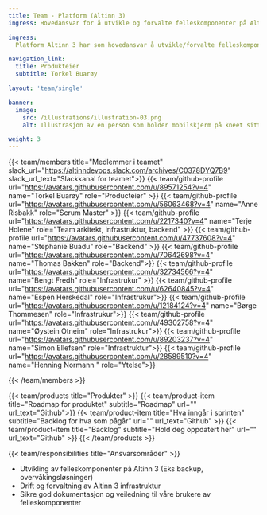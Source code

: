 ```yaml
---
title: Team - Platform (Altinn 3)
ingress: Hovedansvar for å utvikle og forvalte felleskomponenter på Altinn 3 løsningen samt drift og forvaltning av infrastruktur

ingress:
  Platform Altinn 3 har som hovedansvar å utvikle/forvalte felleskomponenter på løsningen og forvalte/drifte infrastruktur for Altinn 3.

navigation_link:
  title: Produkteier
  subtitle: Torkel Buarøy

layout: 'team/single'

banner:
  image:
    src: /illustrations/illustration-03.png
    alt: Illustrasjon av en person som holder mobilskjerm på kneet sitt

weight: 3
---
```


{{< team/members title="Medlemmer i teamet" slack_url="https://altinndevops.slack.com/archives/C0378DYQ7B9" slack_url_text="Slackkanal for teamet">}}
{{< team/github-profile url="https://avatars.githubusercontent.com/u/89571254?v=4" name="Torkel Buarøy" role="Producteier" >}}
{{< team/github-profile url="https://avatars.githubusercontent.com/u/56063468?v=4" name="Anne Risbakk" role="Scrum Master" >}}
{{< team/github-profile url="https://avatars.githubusercontent.com/u/2217340?v=4" name="Terje Holene" role="Team arkitekt, infrastruktur, backend" >}}
{{< team/github-profile url="https://avatars.githubusercontent.com/u/47737608?v=4" name="Stephanie Buadu" role="Backend" >}}
{{< team/github-profile url="https://avatars.githubusercontent.com/u/70642698?v=4" name="Thomas Bakken" role="Backend">}}
{{< team/github-profile url="https://avatars.githubusercontent.com/u/32734566?v=4" name="Bengt Fredh" role="Infrastrukur" >}}
{{< team/github-profile url="https://avatars.githubusercontent.com/u/62640845?v=4" name="Espen Herskedal" role="Infrastrukur">}}
{{< team/github-profile url="https://avatars.githubusercontent.com/u/12184124?v=4" name="Børge Thommesen" role="Infrastrukur">}}
{{< team/github-profile url="https://avatars.githubusercontent.com/u/49302758?v=4" name="Øystein Otneim" role="Infrastrukur">}}
{{< team/github-profile url="https://avatars.githubusercontent.com/u/89203237?v=4" name="Simon Ellefsen" role="Infrastruktur">}}
{{< team/github-profile url="https://avatars.githubusercontent.com/u/28589510?v=4" name="Henning Normann " role="Ytelse">}}

{{< /team/members >}}

{{< team/products title="Produkter" >}}
{{< team/product-item title="Roadmap for produktet" subtitle="Roadmap" url="" url_text="Github">}}
{{< team/product-item title="Hva inngår i sprinten" subtitle="Backlog for hva som pågår" url="" url_text="Github" >}}
{{< team/product-item title="Backlog" subtitle="Hold deg oppdatert her" url="" url_text="Github" >}}
{{< /team/products >}}

{{< team/responsibilities title="Ansvarsområder" >}}

- Utvikling av felleskomponenter på Altinn 3 (Eks backup, overvåkingsløsninger)
- Drift og forvaltning av Altinn 3 infrastruktur
- Sikre god dokumentasjon og veiledning til våre brukere av felleskomponenter
